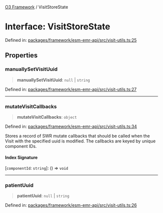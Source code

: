 [O3 Framework](../API.md) / VisitStoreState

# Interface: VisitStoreState

Defined in: [packages/framework/esm-emr-api/src/visit-utils.ts:25](https://github.com/UjjawalPrabhat/openmrs-esm-core/blob/main/packages/framework/esm-emr-api/src/visit-utils.ts#L25)

## Properties

### manuallySetVisitUuid

> **manuallySetVisitUuid**: `null` \| `string`

Defined in: [packages/framework/esm-emr-api/src/visit-utils.ts:27](https://github.com/UjjawalPrabhat/openmrs-esm-core/blob/main/packages/framework/esm-emr-api/src/visit-utils.ts#L27)

***

### mutateVisitCallbacks

> **mutateVisitCallbacks**: `object`

Defined in: [packages/framework/esm-emr-api/src/visit-utils.ts:34](https://github.com/UjjawalPrabhat/openmrs-esm-core/blob/main/packages/framework/esm-emr-api/src/visit-utils.ts#L34)

Stores a record of SWR mutate callbacks that should be called when
the Visit with the specified uuid is modified. The callbacks are keyed
by unique component IDs.

#### Index Signature

\[`componentId`: `string`\]: () => `void`

***

### patientUuid

> **patientUuid**: `null` \| `string`

Defined in: [packages/framework/esm-emr-api/src/visit-utils.ts:26](https://github.com/UjjawalPrabhat/openmrs-esm-core/blob/main/packages/framework/esm-emr-api/src/visit-utils.ts#L26)
